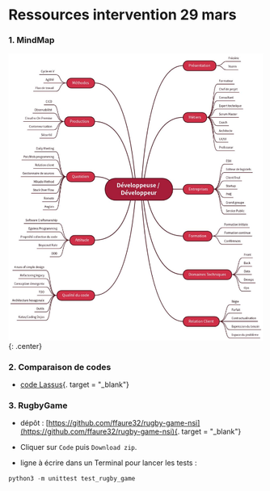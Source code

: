 # Ressources intervention 29 mars


### 1. MindMap

![image](data/mindmap.png){: .center}


### 2. Comparaison de codes

- [code Lassus](https://gist.github.com/glassus/903168b901c0246ed7f4b03b292b4c46){. target = "_blank"}

### 3. RugbyGame

- dépôt : [https://github.com/ffaure32/rugby-game-nsi](https://github.com/ffaure32/rugby-game-nsi){. target = "_blank"}

- Cliquer sur ```Code``` puis ```Download zip```.

- ligne à écrire dans un Terminal pour lancer les tests :
```python
python3 -m unittest test_rugby_game
```